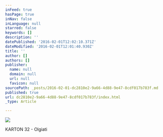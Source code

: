 ```yaml
---
inFeed: true
hasPage: true
inNav: false
inLanguage: null
starred: false
keywords: []
description: ''
datePublished: '2016-02-01T12:02:10.371Z'
dateModified: '2016-02-01T12:01:40.930Z'
title: ''
author: []
authors: []
publisher:
  name: null
  domain: null
  url: null
  favicon: null
sourcePath: _posts/2016-02-01-dc2810e2-9a66-4d88-9e47-8cdf017b783f.md
published: true
url: dc2810e2-9a66-4d88-9e47-8cdf017b783f/index.html
_type: Article

---
```

![](https://the-grid-user-content.s3-us-west-2.amazonaws.com/dc515a3f-d57f-4822-9587-90188206ee51.jpg)

KARTON 32 - Olgiati